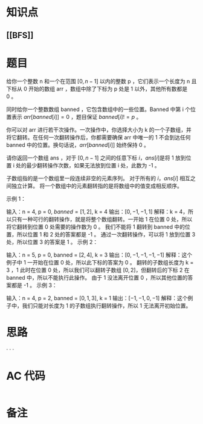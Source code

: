 # 知识点
  ## [[BFS]]
# 题目
 给你一个整数 n 和一个在范围 $[0, n - 1]$ 以内的整数 p ，它们表示一个长度为 n 且下标从 0 开始的数组 arr ，数组中除了下标为 p 处是 1 以外，其他所有数都是 0 。

同时给你一个整数数组 banned ，它包含数组中的一些位置。Banned 中第 i 个位置表示 $arr[banned[i]] = 0$ ，题目保证 $banned[i] != p$ 。

你可以对 arr 进行若干次操作。一次操作中，你选择大小为 k 的一个子数组，并将它翻转。在任何一次翻转操作后，你都需要确保 arr 中唯一的 1 不会到达任何 banned 中的位置。换句话说，$arr[banned[i]]$ 始终保持 0 。

请你返回一个数组 ans ，对于 $[0, n - 1]$ 之间的任意下标 $i ，ans[i]$是将 1 放到位置 i 处的最少翻转操作次数，如果无法放到位置 i 处，此数为 -1 。

子数组指的是一个数组里一段连续非空的元素序列。
对于所有的 $i ，ans[i]$ 相互之间独立计算。
将一个数组中的元素翻转指的是将数组中的值变成相反顺序。
 

示例 1：

输入：n = 4, p = 0, $banned = [1,2]$, k = 4
输出：$[0,-1,-1,1]$
解释：k = 4，所以只有一种可行的翻转操作，就是将整个数组翻转。一开始 1 在位置 0 处，所以将它翻转到位置 0 处需要的操作数为 0 。
我们不能将 1 翻转到 banned 中的位置，所以位置 1 和 2 处的答案都是 -1 。
通过一次翻转操作，可以将 1 放到位置 3 处，所以位置 3 的答案是 1 。
示例 2：

输入：n = 5, p = 0, banned = $[2,4]$, k = 3
输出：$[0,-1,-1,-1,-1]$
解释：这个例子中 1 一开始在位置 0 处，所以此下标的答案为 0 。
翻转的子数组长度为 k = 3 ，1 此时在位置 0 处，所以我们可以翻转子数组 $[0, 2]$，但翻转后的下标 2 在 banned 中，所以不能执行此操作。
由于 1 没法离开位置 0 ，所以其他位置的答案都是 -1 。
示例 3：

输入：n = 4, p = 2, banned = $[0,1,3]$, k = 1
输出：$[-1,-1,0,-1]$
解释：这个例子中，我们只能对长度为 1 的子数组执行翻转操作，所以 1 无法离开初始位置。



# 思路
·
·
·
# AC 代码
```cpp

```
# 备注
